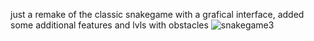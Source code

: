 just a remake of the classic snakegame with a grafical interface, added some additional features and lvls with obstacles
![snakegame3](https://github.com/GuilhermeABretas/snakegame/assets/141572842/3180d45b-89bd-4054-b3f2-fa1f5b304a08)
